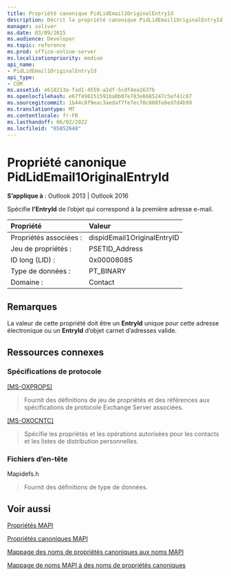 ```yaml
---
title: Propriété canonique PidLidEmail1OriginalEntryId
description: Décrit la propriété canonique PidLidEmail1OriginalEntryId, qui spécifie l’EntryId de l’objet qui correspond à la première adresse e-mail.
manager: soliver
ms.date: 03/09/2015
ms.audience: Developer
ms.topic: reference
ms.prod: office-online-server
ms.localizationpriority: medium
api_name:
- PidLidEmail1OriginalEntryId
api_type:
- COM
ms.assetid: e618213a-fad1-4559-a1df-5cdf4ea1637b
ms.openlocfilehash: e67f498151591ba0b07e783e6685247c5ef41c87
ms.sourcegitcommit: 1b44c8f9eac3aedaf7fe7ec70c808fe8ed7d4b99
ms.translationtype: MT
ms.contentlocale: fr-FR
ms.lasthandoff: 06/02/2022
ms.locfileid: "65852648"
---
```

# <a name="pidlidemail1originalentryid-canonical-property"></a>Propriété canonique PidLidEmail1OriginalEntryId

  
  
**S’applique à** : Outlook 2013 | Outlook 2016 
  
Spécifie **l’EntryId** de l’objet qui correspond à la première adresse e-mail. 
  
|Propriété |Valeur |
|:-----|:-----|
|Propriétés associées :  <br/> |dispidEmail1OriginalEntryID  <br/> |
|Jeu de propriétés :  <br/> |PSETID_Address  <br/> |
|ID long (LID) :  <br/> |0x00008085  <br/> |
|Type de données :  <br/> |PT_BINARY  <br/> |
|Domaine :  <br/> |Contact  <br/> |
   
## <a name="remarks"></a>Remarques

La valeur de cette propriété doit être un **EntryId** unique pour cette adresse électronique ou un **EntryId** d’objet carnet d’adresses valide.
  
## <a name="related-resources"></a>Ressources connexes

### <a name="protocol-specifications"></a>Spécifications de protocole

[[MS-OXPROPS]](https://msdn.microsoft.com/library/f6ab1613-aefe-447d-a49c-18217230b148%28Office.15%29.aspx)
  
> Fournit des définitions de jeu de propriétés et des références aux spécifications de protocole Exchange Server associées.
    
[[MS-OXOCNTC]](https://msdn.microsoft.com/library/9b636532-9150-4836-9635-9c9b756c9ccf%28Office.15%29.aspx)
  
> Spécifie les propriétés et les opérations autorisées pour les contacts et les listes de distribution personnelles.
    
### <a name="header-files"></a>Fichiers d’en-tête

Mapidefs.h
  
> Fournit des définitions de type de données.
    
## <a name="see-also"></a>Voir aussi



[Propriétés MAPI](mapi-properties.md)
  
[Propriétés canoniques MAPI](mapi-canonical-properties.md)
  
[Mappage des noms de propriétés canoniques aux noms MAPI](mapping-canonical-property-names-to-mapi-names.md)
  
[Mappage de noms MAPI à des noms de propriétés canoniques](mapping-mapi-names-to-canonical-property-names.md)

